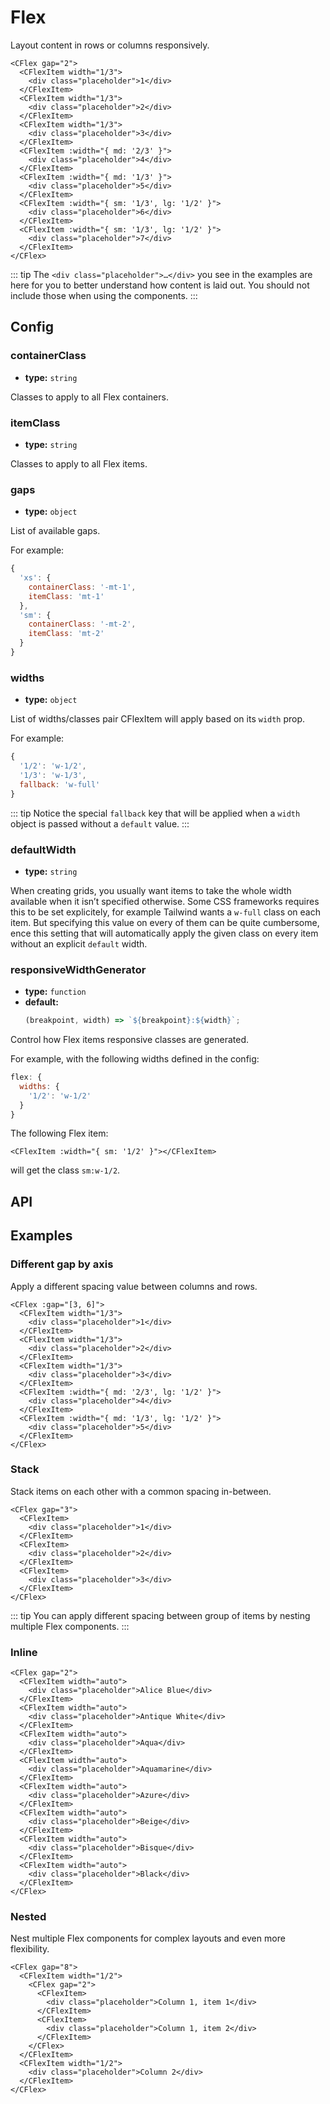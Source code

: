 # Flex

Layout content in rows or columns responsively.

```vue live
<CFlex gap="2">
  <CFlexItem width="1/3">
    <div class="placeholder">1</div>
  </CFlexItem>
  <CFlexItem width="1/3">
    <div class="placeholder">2</div>
  </CFlexItem>
  <CFlexItem width="1/3">
    <div class="placeholder">3</div>
  </CFlexItem>
  <CFlexItem :width="{ md: '2/3' }">
    <div class="placeholder">4</div>
  </CFlexItem>
  <CFlexItem :width="{ md: '1/3' }">
    <div class="placeholder">5</div>
  </CFlexItem>
  <CFlexItem :width="{ sm: '1/3', lg: '1/2' }">
    <div class="placeholder">6</div>
  </CFlexItem>
  <CFlexItem :width="{ sm: '1/3', lg: '1/2' }">
    <div class="placeholder">7</div>
  </CFlexItem>
</CFlex>
```

::: tip
The `<div class="placeholder">…</div>` you see in the examples are here for you to better understand how content is laid out. You should not include those when using the components.
:::

## Config

### containerClass

- **type:** `string`

Classes to apply to all Flex containers.

### itemClass

- **type:** `string`

Classes to apply to all Flex items.

### gaps

- **type:** `object`

List of available gaps.

For example:

```js
{
  'xs': {
    containerClass: '-mt-1',
    itemClass: 'mt-1'
  },
  'sm': {
    containerClass: '-mt-2',
    itemClass: 'mt-2'
  }
}
```

### widths

- **type:** `object`

List of widths/classes pair CFlexItem will apply based on its `width` prop.

For example:

```js
{
  '1/2': 'w-1/2',
  '1/3': 'w-1/3',
  fallback: 'w-full'
}
```

::: tip
Notice the special `fallback` key that will be applied when a `width` object is passed without a `default` value.
:::

### defaultWidth

- **type:** `string`

When creating grids, you usually want items to take the whole width available when it isn’t specified otherwise. Some CSS frameworks requires this to be set explicitely, for example Tailwind wants a `w-full` class on each item. But specifying this value on every of them can be quite cumbersome, ence this setting that will automatically apply the given class on every item without an explicit `default` width.

### responsiveWidthGenerator

- **type:** `function`
- **default:**
  ```js
  (breakpoint, width) => `${breakpoint}:${width}`;
  ```

Control how Flex items responsive classes are generated.

For example, with the following widths defined in the config:

```js
flex: {
  widths: {
    '1/2': 'w-1/2'
  }
}
```

The following Flex item:

```vue
<CFlexItem :width="{ sm: '1/2' }"></CFlexItem>
```

will get the class `sm:w-1/2`.

## API

<Docgen :components="['CFlex', 'CFlexItem']" />

## Examples

### Different gap by axis

Apply a different spacing value between columns and rows.

```vue live
<CFlex :gap="[3, 6]">
  <CFlexItem width="1/3">
    <div class="placeholder">1</div>
  </CFlexItem>
  <CFlexItem width="1/3">
    <div class="placeholder">2</div>
  </CFlexItem>
  <CFlexItem width="1/3">
    <div class="placeholder">3</div>
  </CFlexItem>
  <CFlexItem :width="{ md: '2/3', lg: '1/2' }">
    <div class="placeholder">4</div>
  </CFlexItem>
  <CFlexItem :width="{ md: '1/3', lg: '1/2' }">
    <div class="placeholder">5</div>
  </CFlexItem>
</CFlex>
```

### Stack

Stack items on each other with a common spacing in-between.

```vue live
<CFlex gap="3">
  <CFlexItem>
    <div class="placeholder">1</div>
  </CFlexItem>
  <CFlexItem>
    <div class="placeholder">2</div>
  </CFlexItem>
  <CFlexItem>
    <div class="placeholder">3</div>
  </CFlexItem>
</CFlex>
```

::: tip
You can apply different spacing between group of items by nesting multiple Flex components.
:::

### Inline

```vue live
<CFlex gap="2">
  <CFlexItem width="auto">
    <div class="placeholder">Alice Blue</div>
  </CFlexItem>
  <CFlexItem width="auto">
    <div class="placeholder">Antique White</div>
  </CFlexItem>
  <CFlexItem width="auto">
    <div class="placeholder">Aqua</div>
  </CFlexItem>
  <CFlexItem width="auto">
    <div class="placeholder">Aquamarine</div>
  </CFlexItem>
  <CFlexItem width="auto">
    <div class="placeholder">Azure</div>
  </CFlexItem>
  <CFlexItem width="auto">
    <div class="placeholder">Beige</div>
  </CFlexItem>
  <CFlexItem width="auto">
    <div class="placeholder">Bisque</div>
  </CFlexItem>
  <CFlexItem width="auto">
    <div class="placeholder">Black</div>
  </CFlexItem>
</CFlex>
```

### Nested

Nest multiple Flex components for complex layouts and even more flexibility.

```vue live
<CFlex gap="8">
  <CFlexItem width="1/2">
    <CFlex gap="2">
      <CFlexItem>
        <div class="placeholder">Column 1, item 1</div>
      </CFlexItem>
      <CFlexItem>
        <div class="placeholder">Column 1, item 2</div>
      </CFlexItem>
    </CFlex>
  </CFlexItem>
  <CFlexItem width="1/2">
    <div class="placeholder">Column 2</div>
  </CFlexItem>
</CFlex>
```
